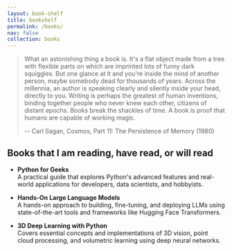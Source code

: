 ```yaml
---
layout: book-shelf
title: bookshelf
permalink: /books/
nav: false
collection: books
---
```


> What an astonishing thing a book is. It's a flat object made from a tree with flexible parts on which are imprinted lots of funny dark squiggles. But one glance at it and you're inside the mind of another person, maybe somebody dead for thousands of years. Across the millennia, an author is speaking clearly and silently inside your head, directly to you. Writing is perhaps the greatest of human inventions, binding together people who never knew each other, citizens of distant epochs. Books break the shackles of time. A book is proof that humans are capable of working magic.
>
> -- Carl Sagan, Cosmos, Part 11: The Persistence of Memory (1980)

## Books that I am reading, have read, or will read

- **Python for Geeks**  
  A practical guide that explores Python's advanced features and real-world applications for developers, data scientists, and hobbyists.

- **Hands-On Large Language Models**  
  A hands-on approach to building, fine-tuning, and deploying LLMs using state-of-the-art tools and frameworks like Hugging Face Transformers.

- **3D Deep Learning with Python**  
  Covers essential concepts and implementations of 3D vision, point cloud processing, and volumetric learning using deep neural networks.